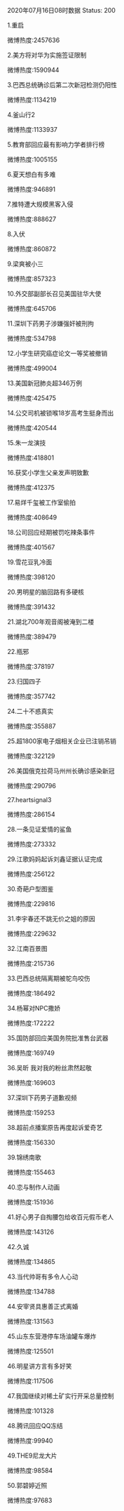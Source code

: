 2020年07月16日08时数据
Status: 200

1.重启

微博热度:2457636

2.美方将对华为实施签证限制

微博热度:1590944

3.巴西总统确诊后第二次新冠检测仍阳性

微博热度:1134219

4.釜山行2

微博热度:1133937

5.教育部回应最有影响力学者排行榜

微博热度:1005155

6.夏天想白有多难

微博热度:946891

7.推特遭大规模黑客入侵

微博热度:888627

8.入伏

微博热度:860872

9.梁爽被小三

微博热度:857323

10.外交部副部长召见美国驻华大使

微博热度:645706

11.深圳下药男子涉嫌强奸被刑拘

微博热度:534798

12.小学生研究癌症论文一等奖被撤销

微博热度:499004

13.美国新冠肺炎超346万例

微博热度:425475

14.公交司机被锁喉18岁高考生挺身而出

微博热度:420544

15.朱一龙演技

微博热度:418801

16.获奖小学生父亲发声明致歉

微博热度:412375

17.易烊千玺被工作室偷拍

微博热度:408649

18.公司回应经期被罚吃辣条事件

微博热度:401567

19.雪花豆乳冷面

微博热度:398120

20.男明星的脑回路有多硬核

微博热度:391432

21.湖北700年观音阁被淹到二楼

微博热度:389479

22.瓶邪

微博热度:378197

23.归国四子

微博热度:357742

24.二十不惑真实

微博热度:355887

25.超1800家电子烟相关企业已注销吊销

微博热度:322129

26.美国俄克拉荷马州州长确诊感染新冠

微博热度:290796

27.heartsignal3

微博热度:286154

28.一条见证爱情的鲨鱼

微博热度:273332

29.江歌妈妈起诉刘鑫证据认证完成

微博热度:256122

30.奇葩户型图鉴

微博热度:229816

31.李宇春还不跳无价之姐的原因

微博热度:229632

32.江南百景图

微博热度:215736

33.巴西总统隔离期被鸵鸟咬伤

微博热度:186492

34.杨幂对NPC撒娇

微博热度:172222

35.国防部回应美国务院批准售台武器

微博热度:169749

36.吴昕 我对我的粉丝肃然起敬

微博热度:169603

37.深圳下药男子道歉视频

微博热度:159253

38.超前点播案原告再度起诉爱奇艺

微博热度:156330

39.锦绣南歌

微博热度:155463

40.恋与制作人动画

微博热度:151936

41.好心男子自掏腰包给收百元假币老人

微博热度:143126

42.久诚

微博热度:134865

43.当代帅哥有多令人心动

微博热度:134788

44.安宰贤具惠善正式离婚

微博热度:131563

45.山东东营港停车场油罐车爆炸

微博热度:125501

46.明星讲方言有多好笑

微博热度:117506

47.我国继续对稀土矿实行开采总量控制

微博热度:101328

48.腾讯回应QQ冻结

微博热度:99940

49.THE9尼龙大片

微博热度:98584

50.郭碧婷近照

微博热度:97683

